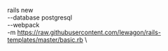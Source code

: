 rails new \
  --database postgresql \
  --webpack \
  -m https://raw.githubusercontent.com/lewagon/rails-templates/master/basic.rb \
